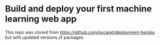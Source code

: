 # Build and deploy your first machine learning web app

This repo was cloned from https://github.com/pycaret/deployment-heroku but with updated versions of packages.